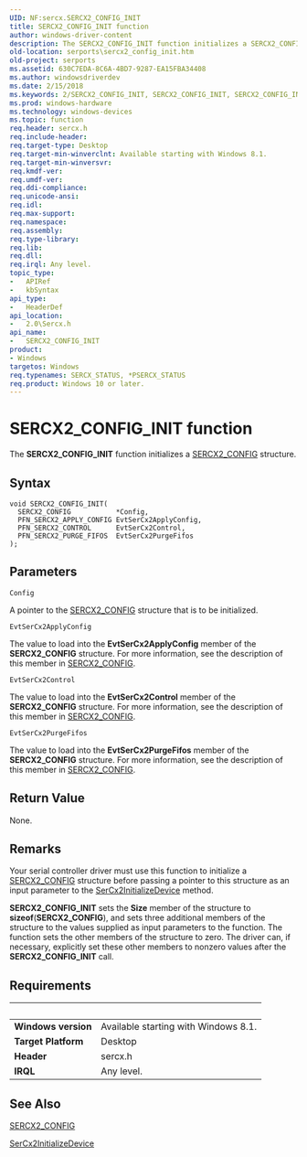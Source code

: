 ```yaml
---
UID: NF:sercx.SERCX2_CONFIG_INIT
title: SERCX2_CONFIG_INIT function
author: windows-driver-content
description: The SERCX2_CONFIG_INIT function initializes a SERCX2_CONFIG structure.
old-location: serports\sercx2_config_init.htm
old-project: serports
ms.assetid: 630C7EDA-8C6A-4BD7-9287-EA15FBA34408
ms.author: windowsdriverdev
ms.date: 2/15/2018
ms.keywords: 2/SERCX2_CONFIG_INIT, SERCX2_CONFIG_INIT, SERCX2_CONFIG_INIT function [Serial Ports], serports.sercx2_config_init
ms.prod: windows-hardware
ms.technology: windows-devices
ms.topic: function
req.header: sercx.h
req.include-header: 
req.target-type: Desktop
req.target-min-winverclnt: Available starting with Windows 8.1.
req.target-min-winversvr: 
req.kmdf-ver: 
req.umdf-ver: 
req.ddi-compliance: 
req.unicode-ansi: 
req.idl: 
req.max-support: 
req.namespace: 
req.assembly: 
req.type-library: 
req.lib: 
req.dll: 
req.irql: Any level.
topic_type:
-	APIRef
-	kbSyntax
api_type:
-	HeaderDef
api_location:
-	2.0\Sercx.h
api_name:
-	SERCX2_CONFIG_INIT
product:
- Windows
targetos: Windows
req.typenames: SERCX_STATUS, *PSERCX_STATUS
req.product: Windows 10 or later.
---
```



# SERCX2_CONFIG_INIT function
The <b>SERCX2_CONFIG_INIT</b> function initializes a <a href="https://msdn.microsoft.com/library/windows/hardware/dn265310">SERCX2_CONFIG</a> structure.

## Syntax

```
void SERCX2_CONFIG_INIT(
  SERCX2_CONFIG           *Config,
  PFN_SERCX2_APPLY_CONFIG EvtSerCx2ApplyConfig,
  PFN_SERCX2_CONTROL      EvtSerCx2Control,
  PFN_SERCX2_PURGE_FIFOS  EvtSerCx2PurgeFifos
);
```

## Parameters

`Config`

A pointer to the <a href="https://msdn.microsoft.com/library/windows/hardware/dn265310">SERCX2_CONFIG</a> structure that is to be initialized.

`EvtSerCx2ApplyConfig`

The value to load into the <b>EvtSerCx2ApplyConfig</b> member of the <b>SERCX2_CONFIG</b> structure. For more information, see the description of this member in <a href="https://msdn.microsoft.com/library/windows/hardware/dn265310">SERCX2_CONFIG</a>.

`EvtSerCx2Control`

The value to load into the <b>EvtSerCx2Control</b> member of the <b>SERCX2_CONFIG</b> structure. For more information, see the description of this member in <a href="https://msdn.microsoft.com/library/windows/hardware/dn265310">SERCX2_CONFIG</a>.

`EvtSerCx2PurgeFifos`

The value to load into the <b>EvtSerCx2PurgeFifos</b> member of the <b>SERCX2_CONFIG</b> structure. For more information, see the description of this member in <a href="https://msdn.microsoft.com/library/windows/hardware/dn265310">SERCX2_CONFIG</a>.


## Return Value

None.

## Remarks

Your serial controller driver must use this function to initialize a <a href="https://msdn.microsoft.com/library/windows/hardware/dn265310">SERCX2_CONFIG</a> structure before passing a pointer to this structure as an input parameter to the <a href="https://msdn.microsoft.com/library/windows/hardware/dn265261">SerCx2InitializeDevice</a> method.

<b>SERCX2_CONFIG_INIT</b> sets the <b>Size</b> member of the structure to <b>sizeof</b>(<b>SERCX2_CONFIG</b>), and sets three additional members of the structure to the values supplied as input parameters to the function. The function sets the other members of the structure to zero. The driver can, if necessary, explicitly set these other members to nonzero values after the <b>SERCX2_CONFIG_INIT</b> call.

## Requirements
| &nbsp; | &nbsp; |
| ---- |:---- |
| **Windows version** | Available starting with Windows 8.1.  |
| **Target Platform** | Desktop |
| **Header** | sercx.h |
| **IRQL** | Any level. |

## See Also

<a href="https://msdn.microsoft.com/library/windows/hardware/dn265310">SERCX2_CONFIG</a>



<a href="https://msdn.microsoft.com/library/windows/hardware/dn265261">SerCx2InitializeDevice</a>